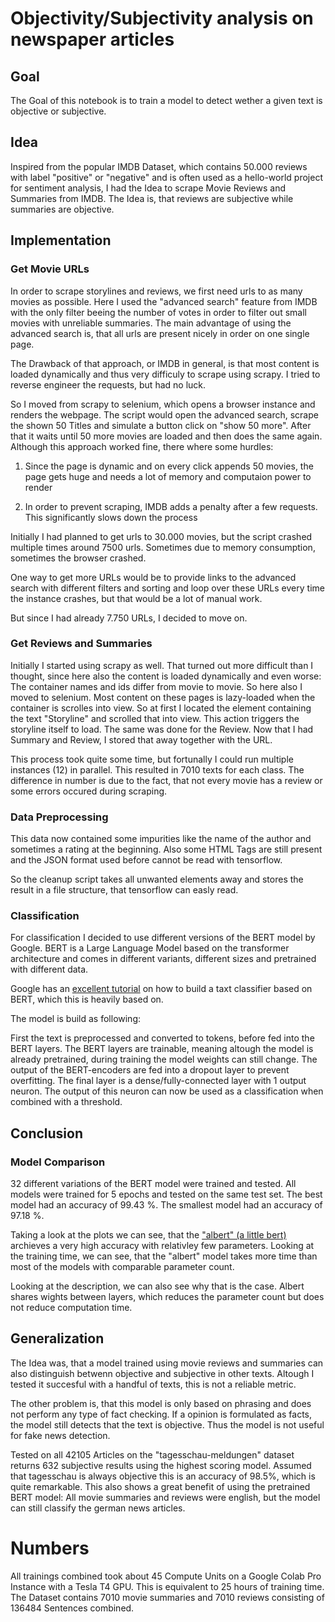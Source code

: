 # Objectivity/Subjectivity analysis on newspaper articles

## Goal

The Goal of this notebook is to train a model to detect wether a given text is objective or subjective.

## Idea

Inspired from the popular IMDB Dataset, which contains 50.000 reviews with label "positive" or "negative" and is often used as a hello-world project for sentiment analysis, I had the Idea to scrape Movie Reviews and Summaries from IMDB.
The Idea is, that reviews are subjective while summaries are objective.

## Implementation

### Get Movie URLs

In order to scrape storylines and reviews, we first need urls to as many movies as possible.
Here I used the "advanced search" feature from IMDB with the only filter beeing the number of votes in order to filter out small movies with unreliable summaries. The main advantage of using the advanced search is, that all urls are present nicely in order on one single page.

The Drawback of that approach, or IMDB in general, is that most content is loaded dynamically and thus very difficuly to scrape using scrapy. I tried to reverse engineer the requests, but had no luck.

So I moved from scrapy to selenium, which opens a browser instance and renders the webpage. The script would open the advanced search, scrape the shown 50 Titles and simulate a button click on "show 50 more". After that it waits until 50 more movies are loaded and then does the same again. Although this approach worked fine, there where some hurdles:

1. Since the page is dynamic and on every click appends 50 movies, the page gets huge and needs a lot of memory and computaion power to render

2. In order to prevent scraping, IMDB adds a penalty after a few requests. This significantly slows down the process

Initially I had planned to get urls to 30.000 movies, but the script crashed multiple times around 7500 urls. Sometimes due to memory consumption, sometimes the browser crashed.

One way to get more URLs would be to provide links to the advanced search with different filters and sorting and loop over these URLs every time the instance crashes, but that would be a lot of manual work.

But since I had already 7.750 URLs, I decided to move on.

### Get Reviews and Summaries

Initially I started using scrapy as well. That turned out more difficult than I thought, since here also the content is loaded dynamically and even worse: The container names and ids differ from movie to movie. So here also I moved to selenium. Most content on these pages is lazy-loaded when the container is scrolles into view.
So at first I located the element containing the text "Storyline" and scrolled that into view. This action triggers the storyline itself to load. The same was done for the Review. Now that I had Summary and Review, I stored that away together with the URL.

This process took quite some time, but fortunally I could run multiple instances (12) in parallel. This resulted in 7010 texts for each class. The difference in number is due to the fact, that not every movie has a review or some errors occured during scraping.

### Data Preprocessing

This data now contained some impurities like the name of the author and sometimes a rating at the beginning.
Also some HTML Tags are still present and the JSON format used before cannot be read with tensorflow.

So the cleanup script takes all unwanted elements away and stores the result in a file structure, that tensorflow can easly read.

### Classification

For classification I decided to use different versions of the BERT model by Google.
BERT is a Large Language Model based on the transformer architecture and comes in different variants, different sizes and pretrained with different data.

Google has an [excellent tutorial](https://www.tensorflow.org/text/tutorials/classify_text_with_bert) on how to build a taxt classifier based on BERT, which this is heavily based on.

The model is build as following:

First the text is preprocessed and converted to tokens, before fed into the BERT layers.
The BERT layers are trainable, meaning altough the model is already pretrained, during training the model weights can still change.
The output of the BERT-encoders are fed into a dropout layer to prevent overfitting.
The final layer is a dense/fully-connected layer with 1 output neuron.
The output of this neuron can now be used as a classification when combined with a threshold.

## Conclusion

### Model Comparison

32 different variations of the BERT model were trained and tested. All models were trained for 5 epochs and tested on the same test set.
The best model had an accuracy of 99.43 %. The smallest model had an accuracy of 97.18 %.

Taking a look at the plots we can see, that the ["albert" (a little bert)](https://github.com/google-research/albert) archieves a very high accuracy with relativley few parameters.
Looking at the training time, we can see, that the "albert" model takes more time than most of the models with comparable parameter count.

Looking at the description, we can also see why that is the case. Albert shares wights between layers, which reduces the parameter count but does not reduce computation time.

## Generalization

The Idea was, that a model trained using movie reviews and summaries can also distinguish betwenn objective and subjective in other texts. Altough I tested it succesful with a handful of texts, this is not a reliable metric.

The other problem is, that this model is only based on phrasing and does not perform any type of fact checking.
If a opinion is formulated as facts, the model still detects that the text is objective.
Thus the model is not useful for fake news detection.

Tested on all 42105 Articles on the "tagesschau-meldungen" dataset returns 632 subjective results using the highest scoring model.
Assumed that tagesschau is always objective this is an accuracy of 98.5%, which is quite remarkable.
This also shows a great benefit of using the pretrained BERT model: All movie summaries and reviews were english, but the model can still classify the german news articles.

# Numbers

All trainings combined took about 45 Compute Units on a Google Colab Pro Instance with a Tesla T4 GPU.
This is equivalent to 25 hours of training time.
The Dataset contains 7010 movie summaries and 7010 reviews consisting of 136484 Sentences combined.
